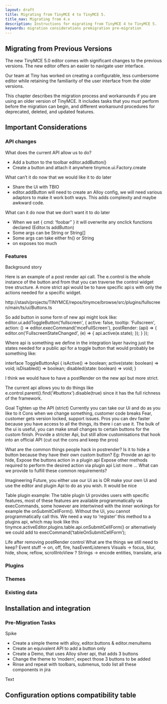 ```yaml
---
layout: draft
title: Migrating from TinyMCE 4 to TinyMCE 5.
title_nav: Migrating from 4.x
description: Instructions for migrating from TinyMCE 4 to TinyMCE 5.
keywords: migration considerations premigration pre-migration
---
```


## Migrating from Previous Versions

The new TinyMCE 5.0 editor comes with significant changes to the previous versions. The new editor offers an easier to navigate user interface.

Our team at Tiny has worked on creating a configurable, less cumbersome editor while retaining the familiarity of the user interface from the older versions.

This chapter describes the migration process and workarounds if you are using an older version of TinyMCE. It includes tasks that you must perform before the migration can begin, and different workaround procedures for deprecated, deleted, and updated features.


## Important Considerations

### API changes

What does the current API allow us to do?

* Add a button to the toolbar editor.addButton()
* Create a button and attach it anywhere tinymce.ui.Factory.create


What can’t it do now that we would like it to do later

* Share the Ui with TBIO
* editor.addButton will need to create an Alloy config, we will need various adaptors to make it work both ways. This adds complexity and maybe awkward code.

What can it do now that we don’t want it to do later

* When we set { cmd: ‘foobar” } it will overwrite any onclick functions declared (Editor.ts addButton)
* Some args can be String or String[]
* Some args can take either fn() or String
* on<event> exposes too much


### Features

Background story

Here is an example of a post render api call. The e.control is the whole instance of the button and from that you can traverse the control widget tree structure. A more strict api would be to have specific api:s with only the actions needed for a specific widget.

http://stash/projects/TINYMCE/repos/tinymce/browse/src/plugins/fullscreen/main/ts/ui/Buttons.ts

So add button in some form of new api might look like:
  editor.ui.addToggleButton('fullscreen', {
    active: false,
    tooltip: 'Fullscreen',
    action: () => editor.execCommand('mceFullScreen'),
    postRender: (api) => {
      editor.on('FullscreenStateChanged', (e) => {
         api.active(e.state);
       });
    }
  });

Where api is something we define in the integration layer having just the states needed for a public api for a toggle button that would probably be something like:

interface ToggleButtonApi {
 isActive() => boolean;
 active(state: boolean) => void;
 isDisabled() => boolean;
 disabled(state: boolean) => void;
}

I think we would have to have a postRender on the new api but more strict.

The current api allows you to do things like e.control.parent().find('#buttonx').disable(true) since it has the full richness of the framework.


Goal
Tighten up the API (strict) Currently you can take our Ui and do as you like to it
Cons
when we change something, customer code breaks
Fear, customer gets version locked, support issues.
Pros
you can dev faster because you have access to all the things, its there i can use it.
The bulk of the ui is useful, you can make small changes to certain buttons for the custom finish.
Provide a stricter Api, but still allow customisations that hook into an official API (cut out the cons and keep the pros)


What are the common things people hack in postrender?
Is it to hide a button because they have their own custom button?
Eg: Provide an api to hide,
Expose the buttons action in a plugin api
Expose other methods required to perform the desired action via plugin api
List more …
What can we provide to fulfill these common requirements?

Imagineering Future,
you either use our Ui as is OR make your own Ui and use the editor and plugin Api to do as you wish.  It would be nice


Table plugin example:
The table plugin Ui provides users with specific features, most of these features are available programmatically via execCommands, some however are intertwined with the inner workings for example the onSubmitCellForm().  Without the Ui, you cannot programmatically call this.  We need a way to ‘register’ this method to a plugins api, which may look like this tinymce.activeEditor.plugins.table.api.onSubmitCellForm() or alternatively we could add to execCommand(‘tableOnSubmitCellForm’);

Life after removing postRender control
What are the things we still need to keep?
Event stuff -> on, off,  fire, hasEventListeners
Visuals -> focus, blur, hide, show, reflow, scrollIntoView ?
Strings -> encode entities, translate, aria


### Plugins

### Themes

### Existing data


## Installation and integration

### Pre-Migration Tasks

Spike
* Create a simple theme with alloy, editor.buttons & editor.menuItems
* Create an equivalent API to add a button only
* Create a Demo, that uses Alloy silver api, that adds 3 buttons
* Change the theme to ‘modern’, expect those 3 buttons to be added
* Rinse and repeat with toolbars, submenus, todo list all these components in jira


Text

## Configuration options compatibility table
